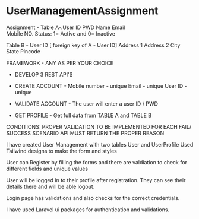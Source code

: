 # UserManagementAssignment

Assignment - Table A-.User ID
                                   PWD
                                   Name 
                                    Email   
                                    Mobile NO.
                                    Status: 1= Active and 0= Inactive 

Table B - User ID [ foreign key of A - User ID]
               Address 1 
               Address 2 
               City 
               State
               Pincode 

FRAMEWORK - ANY AS PER YOUR CHOICE 

* DEVELOP 3 REST API'S 
 
* CREATE ACCOUNT - Mobile number - unique
                                      Email - unique 
                                      User ID - unique 

* VALIDATE ACCOUNT - The user will enter a user ID / PWD

* GET PROFILE - Get full data from TABLE A and TABLE B


CONDITIONS:  PROPER VALIDATION TO BE IMPLEMENTED 
                          FOR EACH FAIL/ SUCCESS SCENARIO API MUST RETURN THE PROPER REASON


I have created User Management with two tables User and UserProfile
Used Tailwind designs to make the form and styles

User can Register by filling the forms and there are valdiation to check for different fields and unique values

User will be logged in to their profile after registration. They can see their details there and will be able logout.

Login page has validations and also checks for the correct credentials.

I have used Laravel ui packages for authentication and validations.

